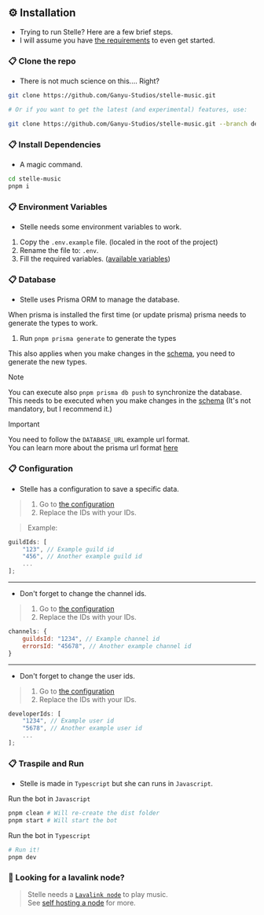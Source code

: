 ## ⚙️ Installation

* Trying to run Stelle? Here are a few brief steps.
* I will assume you have [the requirements](https://github.com/Ganyu-Studios/stelle-music?tab=readme-ov-file#%EF%B8%8F-minimum-requeriments) to even get started.

###  📋 Clone the repo
* There is not much science on this.... Right?
```bash
git clone https://github.com/Ganyu-Studios/stelle-music.git

# Or if you want to get the latest (and experimental) features, use:

git clone https://github.com/Ganyu-Studios/stelle-music.git --branch dev
```

###  📋 Install Dependencies
* A magic command.
```bash
cd stelle-music
pnpm i
```

###  📋 Environment Variables
* Stelle needs some environment variables to work.

1. Copy the `.env.example` file. (localed in the root of the project)
2. Rename the file to: `.env`.
3. Fill the required variables. ([available variables](/.env.example))

###  📋 Database
* Stelle uses Prisma ORM to manage the database.

When prisma is installed the first time (or update prisma) prisma needs to generate the types to work.

1. Run `pnpm prisma generate` to generate the types

This also applies when you make changes in the [schema](/prisma/schema.prisma), you need to generate the new types.

> [!NOTE]
> You can execute also `pnpm prisma db push` to synchronize the database.<br/>
> This needs to be executed when you make changes in the [schema](/prisma/schema.prisma) (It's not mandatory, but I recommend it.)

> [!IMPORTANT]
> You need to follow the `DATABASE_URL` example url format.<br/>
> You can learn more about the prisma url format [here](https://www.prisma.io/docs/orm/overview/databases/mongodb#connection-details)

###  📋 Configuration
* Stelle has a configuration to save a specific data.

> 1. Go to [the configuration](/src/structures/utils/data/Configuration.ts#L18-L23)
> 2. Replace the IDs with your IDs.

> Example:
```js
guildIds: [
    "123", // Example guild id
    "456", // Another example guild id
    ...
];
```

---

* Don't forget to change the channel ids.
> 1. Go to [the configuration](/src/structures/utils/data/Configuration.ts#L39-L42)
> 2. Replace the IDs with your IDs.

```js
channels: {
    guildsId: "1234", // Example channel id
    errorsId: "45678", // Another example channel id
}
```

---

* Don't forget to change the user ids.
> 1. Go to [the configuration](/src/structures/utils/data/Configuration.ts#L15-L17)
> 2. Replace the IDs with your IDs.

```js
developerIds: [
    "1234", // Example user id
    "5678", // Another example user id
    ...
];
```

###  📋 Traspile and Run
* Stelle is made in `Typescript` but she can runs in `Javascript`.

Run the bot in `Javascript`

```bash
pnpm clean # Will re-create the dist folder
pnpm start # Will start the bot
```

Run the bot in `Typescript`

```bash
# Run it!
pnpm dev

``` 

### 🔎 Looking for a lavalink node?
> Stelle needs a [`Lavalink node`](https://github.com/lavalink-devs/Lavalink) to play music.<br/>
> See [self hosting a node](/LAVALINK.md) for more.